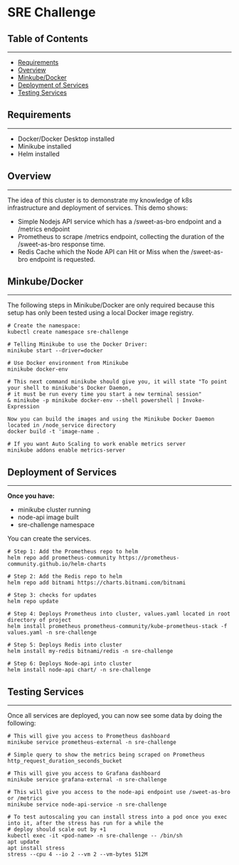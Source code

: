 # SRE Challenge

## Table of Contents
***
- [Requirements](#requirements)
- [Overview](#overview)
- [Minkube/Docker](#minkubedocker)
- [Deployment of Services](#deployment-of-services)
- [Testing Services](#testing-services)

## Requirements
***
- Docker/Docker Desktop installed
- Minikube installed
- Helm installed

## Overview
***
The idea of this cluster is to demonstrate my knowledge of k8s infrastructure and deployment of services.
This demo shows:
- Simple Nodejs API service which has a /sweet-as-bro endpoint and a /metrics endpoint
- Prometheus to scrape /metrics endpoint, collecting the duration of the /sweet-as-bro response time. 
- Redis Cache which the Node API can Hit or Miss when the /sweet-as-bro endpoint is requested.


## Minkube/Docker
***
The following steps in Minikube/Docker are only required because this setup has only been tested using a local Docker 
image registry.

``` 
# Create the namespace: 
kubectl create namespace sre-challenge

# Telling Minikube to use the Docker Driver: 
minikube start --driver=docker

# Use Docker environment from Minikube
minikube docker-env

# This next command minikube should give you, it will state "To point your shell to minikube's Docker Daemon, 
# it must be run every time you start a new terminal session"
& minikube -p minikube docker-env --shell powershell | Invoke-Expression

Now you can build the images and using the Minikube Docker Daemon located in /node_service directory
docker build -t 'image-name .

# If you want Auto Scaling to work enable metrics server
minikube addons enable metrics-server
```

## Deployment of Services
***
**Once you have:**
- minikube cluster running
- node-api image built
- sre-challenge namespace 

You can create the services.
```
# Step 1: Add the Prometheus repo to helm
helm repo add prometheus-community https://prometheus-community.github.io/helm-charts 

# Step 2: Add the Redis repo to helm
helm repo add bitnami https://charts.bitnami.com/bitnami

# Step 3: checks for updates
helm repo update

# Step 4: Deploys Prometheus into cluster, values.yaml located in root directory of project
helm install prometheus prometheus-community/kube-prometheus-stack -f values.yaml -n sre-challenge

# Step 5: Deploys Redis into cluster
helm install my-redis bitnami/redis -n sre-challenge

# Step 6: Deploys Node-api into cluster
helm install node-api chart/ -n sre-challenge
```

## Testing Services
***
Once all services are deployed, you can now see some data by doing the following:

```
# This will give you access to Prometheus dashboard
minikube service prometheus-external -n sre-challenge

# Simple query to show the metrics being scraped on Prometheus
http_request_duration_seconds_bucket

# This will give you access to Grafana dashboard
minikube service grafana-external -n sre-challenge

# This will give you access to the node-api endpoint use /sweet-as-bro or /metrics
minikube service node-api-service -n sre-challenge

# To test autoscaling you can install stress into a pod once you exec into it, after the stress has run for a while the
# deploy should scale out by +1
kubectl exec -it <pod-name> -n sre-challenge -- /bin/sh
apt update
apt install stress
stress --cpu 4 --io 2 --vm 2 --vm-bytes 512M

```